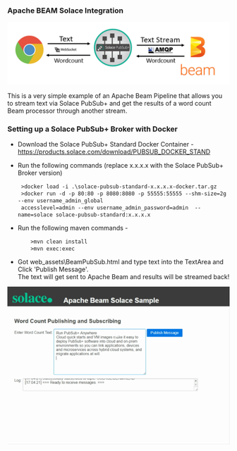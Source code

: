 ### Apache BEAM Solace Integration 

![Solace Apache Beam](static_assets/word-count-beam.png "Apache Beam Solace")

This is a very simple example of an Apache Beam Pipeline that allows you to stream text via Solace PubSub+ and get the results of a word count Beam processor through another stream.

### Setting up a Solace PubSub+ Broker with Docker

  
   * Download the Solace PubSub+ Standard Docker Container - https://products.solace.com/download/PUBSUB_DOCKER_STAND
   
   * Run the following commands (replace x.x.x.x with the Solace PubSub+ Broker version)
      ```
       >docker load -i .\solace-pubsub-standard-x.x.x.x-docker.tar.gz
       >docker run -d -p 80:80 -p 8080:8080 -p 55555:55555 --shm-size=2g --env username_admin_global
       accesslevel=admin --env username_admin_password=admin  --name=solace solace-pubsub-standard:x.x.x.x
      ```
      
   * Run the following maven commands - 
        ```
            >mvn clean install
            >mvn exec:exec
        ```
    
   * Got web_assets\BeamPubSub.html and  type text into the TextArea and Click 'Publish Message'.     
     The text will get sent to Apache Beam and results will be streamed back!
   
   ![Solace Apache Beam](static_assets/apache-beam-solace.gif "Solace APache Beam")




